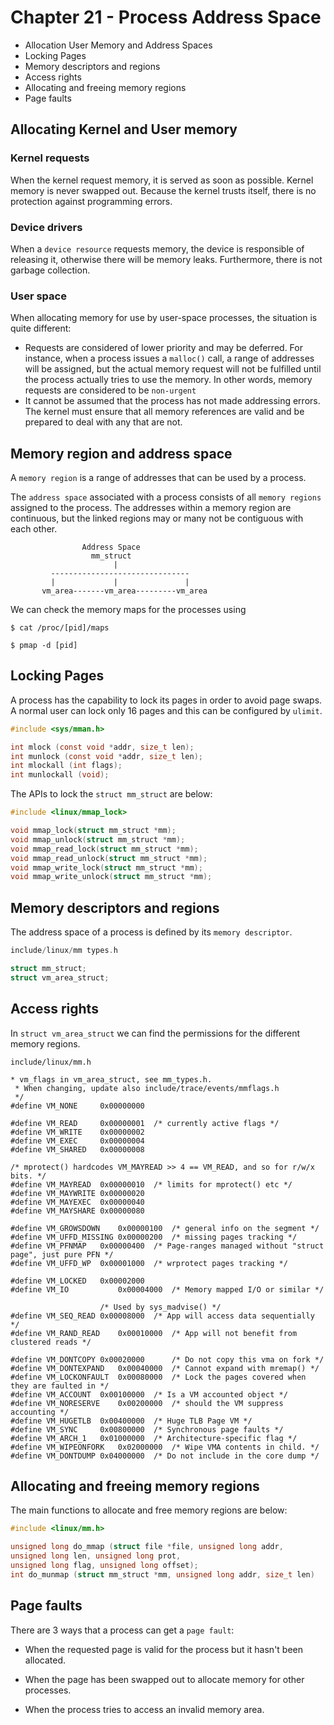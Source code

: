 
# Chapter 21 - Process Address Space


- Allocation User Memory and Address Spaces
- Locking Pages
- Memory descriptors and regions
- Access rights
- Allocating and freeing memory regions
- Page faults

## Allocating Kernel and User memory

### Kernel requests
When the kernel request memory, it is served as soon as possible.
Kernel memory is never swapped out. Because the kernel trusts itself, there is no protection
against programming errors.

### Device drivers
When a `device resource` requests memory, the device is
responsible of releasing it, otherwise there will be memory leaks. Furthermore,
there is not garbage collection.

### User space
When allocating memory for use by user-space processes, the situation is quite
different:

- Requests are considered of lower priority and may be deferred. For instance,
when a process issues a `malloc()` call, a range of addresses will be assigned,
but the actual memory request will not be fulfilled until the process actually
tries to use the memory. In other words, memory requests are considered to be
`non-urgent`
- It cannot be assumed that the process has not made addressing errors. The kernel
must ensure that all memory references are valid and be prepared to deal with any
that are not.


## Memory region and address space


A `memory region` is a range of addresses that can be used by a process.

The `address space` associated with a process consists of all `memory regions`
assigned to the process. The addresses within a memory region are continuous,
but the linked regions may or many not be contiguous with each other.


```
                Address Space
                  mm_struct
                       |
         -------------------------------
         |             |               |
       vm_area-------vm_area---------vm_area
```

We can check the memory maps for the processes using


```shell
$ cat /proc/[pid]/maps

$ pmap -d [pid]
```

## Locking Pages

A process has the capability to lock its pages in order to avoid page swaps. A
normal user can lock only 16 pages and this can be configured by `ulimit`.

```c
#include <sys/mman.h>

int mlock (const void *addr, size_t len);
int munlock (const void *addr, size_t len);
int mlockall (int flags);
int munlockall (void);
```

The APIs to lock the `struct mm_struct` are below:

```c
#include <linux/mmap_lock>

void mmap_lock(struct mm_struct *mm);
void mmap_unlock(struct mm_struct *mm);
void mmap_read_lock(struct mm_struct *mm);
void mmap_read_unlock(struct mm_struct *mm);
void mmap_write_lock(struct mm_struct *mm);
void mmap_write_unlock(struct mm_struct *mm);
```

## Memory descriptors and regions

The address space of a process is defined by its `memory descriptor`.


```c
include/linux/mm types.h

struct mm_struct;
struct vm_area_struct;
````

## Access rights

In `struct vm_area_struct` we can find the permissions for the different
memory regions.

```
include/linux/mm.h

* vm_flags in vm_area_struct, see mm_types.h.
 * When changing, update also include/trace/events/mmflags.h
 */
#define VM_NONE		0x00000000

#define VM_READ		0x00000001	/* currently active flags */
#define VM_WRITE	0x00000002
#define VM_EXEC		0x00000004
#define VM_SHARED	0x00000008

/* mprotect() hardcodes VM_MAYREAD >> 4 == VM_READ, and so for r/w/x bits. */
#define VM_MAYREAD	0x00000010	/* limits for mprotect() etc */
#define VM_MAYWRITE	0x00000020
#define VM_MAYEXEC	0x00000040
#define VM_MAYSHARE	0x00000080

#define VM_GROWSDOWN	0x00000100	/* general info on the segment */
#define VM_UFFD_MISSING	0x00000200	/* missing pages tracking */
#define VM_PFNMAP	0x00000400	/* Page-ranges managed without "struct page", just pure PFN */
#define VM_UFFD_WP	0x00001000	/* wrprotect pages tracking */

#define VM_LOCKED	0x00002000
#define VM_IO           0x00004000	/* Memory mapped I/O or similar */

					/* Used by sys_madvise() */
#define VM_SEQ_READ	0x00008000	/* App will access data sequentially */
#define VM_RAND_READ	0x00010000	/* App will not benefit from clustered reads */

#define VM_DONTCOPY	0x00020000      /* Do not copy this vma on fork */
#define VM_DONTEXPAND	0x00040000	/* Cannot expand with mremap() */
#define VM_LOCKONFAULT	0x00080000	/* Lock the pages covered when they are faulted in */
#define VM_ACCOUNT	0x00100000	/* Is a VM accounted object */
#define VM_NORESERVE	0x00200000	/* should the VM suppress accounting */
#define VM_HUGETLB	0x00400000	/* Huge TLB Page VM */
#define VM_SYNC		0x00800000	/* Synchronous page faults */
#define VM_ARCH_1	0x01000000	/* Architecture-specific flag */
#define VM_WIPEONFORK	0x02000000	/* Wipe VMA contents in child. */
#define VM_DONTDUMP	0x04000000	/* Do not include in the core dump */

```

## Allocating and freeing memory regions

The main functions to allocate and free memory regions are below:


```c
#include <linux/mm.h>

unsigned long do_mmap (struct file *file, unsigned long addr,
unsigned long len, unsigned long prot,
unsigned long flag, unsigned long offset);
int do_munmap (struct mm_struct *mm, unsigned long addr, size_t len)
```

## Page faults

There are 3 ways that a process can get a `page fault`:

- When the requested page is valid for the process but it hasn't been allocated.

- When the page has been swapped out to allocate memory for other processes.

- When the process tries to access an invalid memory area.

